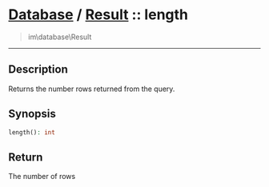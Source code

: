 # [Database](db.md) / [Result](db-Result.md) :: length
 > im\database\Result
____

## Description
Returns the number rows returned from the query.

## Synopsis
```php
length(): int
```

## Return
The number of rows
